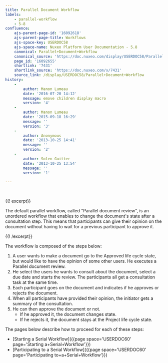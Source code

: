 ```yaml
---
title: Parallel Document Workflow
labels:
    - parallel-workflow
    - 5-8
confluence:
    ajs-parent-page-id: '16092618'
    ajs-parent-page-title: Workflows
    ajs-space-key: USERDOC58
    ajs-space-name: Nuxeo Platform User Documentation - 5.8
    canonical: Parallel+Document+Workflow
    canonical_source: 'https://doc.nuxeo.com/display/USERDOC58/Parallel+Document+Workflow'
    page_id: '16092655'
    shortlink: '7431'
    shortlink_source: 'https://doc.nuxeo.com/x/7431'
    source_link: /display/USERDOC58/Parallel+Document+Workflow
history:
    - 
        author: Manon Lumeau
        date: '2016-07-20 14:12'
        message: emove children display macro
        version: '4'
    - 
        author: Manon Lumeau
        date: '2015-09-18 16:29'
        message: ''
        version: '3'
    - 
        author: Anonymous
        date: '2013-10-25 14:41'
        message: ''
        version: '2'
    - 
        author: Solen Guitter
        date: '2013-10-25 13:54'
        message: ''
        version: '1'

---
```

&nbsp;

{{! excerpt}}

The default parallel workflow, called "Parallel document review", is an unordered workflow that enables to change the document's state after a consultation step. This means that participants can give their opinion on the document without having to wait for a previous participant to approve it.

{{! /excerpt}}

The workflow is composed of the steps below:

1.  A user wants to make a document go to the Approved life cycle state, but would like to have the opinion of some other users. He executes a Parallel document review.
2.  He select the users he wants to consult about the document, select a due date and starts the review.
    The participants all get a consultation task at the same time.
3.  Each participant goes on the document and indicates if he approves or rejects the document.
4.  When all participants have provided their opinion, the initiator gets a summary of the consultation.
5.  He can then approve the document or not.
    *   If he approved it, the document changes state.
    *   If he rejects it, the document stays at the Project life cycle state.

The pages below describe how to proceed for each of these steps:

*   [Starting a Serial Workflow]({{page space='USERDOC60' page='Starting a+Serial+Workflow'}})
*   [Participating to a Serial Workflow]({{page space='USERDOC60' page='Participating to+a+Serial+Workflow'}})